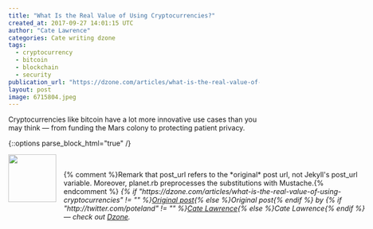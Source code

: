 ```yaml
---
title: "What Is the Real Value of Using Cryptocurrencies?"
created_at: 2017-09-27 14:01:15 UTC
author: "Cate Lawrence"
categories: Cate writing dzone
tags: 
  - cryptocurrency
  - bitcoin
  - blockchain
  - security
publication_url: "https://dzone.com/articles/what-is-the-real-value-of-using-cryptocurrencies"
layout: post
image: 6715804.jpeg
---
```

Cryptocurrencies like bitcoin have a lot more innovative use cases than you may think — from funding the Mars colony to protecting patient privacy.


{::options parse_block_html="true" /}
<div class="author">
   <img src="http://www.rss-specifications.com/rss-spec-rss.gif" style="width: 96px; height: 96;">
   <span style="position: absolute; padding: 32px 15px;">{% comment %}Remark that post_url refers to the *original* post url, not Jekyll's post_url variable. Moreover, planet.rb preprocesses the substitutions with Mustache.{% endcomment %}
      <i>{% if "https://dzone.com/articles/what-is-the-real-value-of-using-cryptocurrencies" != "" %}<a href="https://dzone.com/articles/what-is-the-real-value-of-using-cryptocurrencies">Original post</a>{% else %}Original post{% endif %} by {% if "http://twitter.com/poteland" != "" %}<a href="http://twitter.com/poteland">Cate Lawrence</a>{% else %}Cate Lawrence{% endif %} &mdash; check out <a href="https://dzone.com">Dzone</a>.</i>
  </span>
</div>
